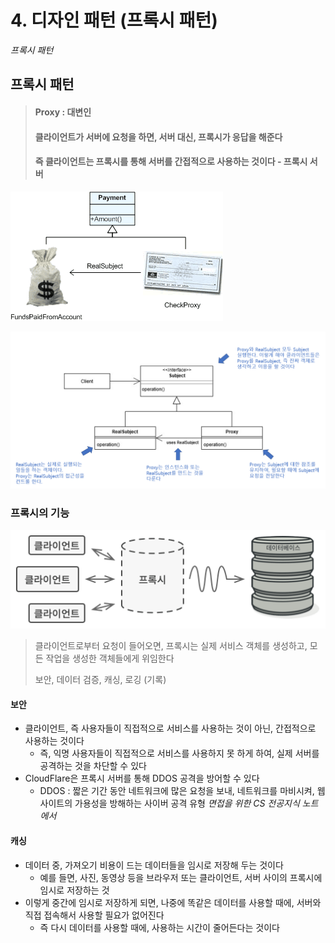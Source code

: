 # 4. 디자인 패턴 (프록시 패턴)

*프록시 패턴*



## 프록시 패턴

> #### Proxy : 대변인
>
> #### 클라이언트가 서버에 요청을 하면, 서버 대신, 프록시가 응답을 해준다
>
> #### 즉 클라이언트는 프록시를 통해 서버를 간접적으로 사용하는 것이다 - 프록시 서버



![ProxyPattern_example1](4_디자인_패턴과_프로그래밍_패러다임.assets/ProxyPattern_example1.gif)



![image-20230217100300473](4_디자인_패턴과_프로그래밍_패러다임.assets/image-20230217100300473.png)



### 프록시의 기능

![solution-ko](4_디자인_패턴과_프로그래밍_패러다임.assets/solution-ko.png)

> 클라이언트로부터 요청이 들어오면, 프록시는 실제 서비스 객체를 생성하고, 모든 작업을 생성한 객체들에게 위임한다
>
> 보안, 데이터 검증, 캐싱, 로깅 (기록)



#### 보안

- 클라이언트, 즉 사용자들이 직접적으로 서비스를 사용하는 것이 아닌, 간접적으로 사용하는 것이다
  - 즉, 익명 사용자들이 직접적으로 서비스를 사용하지 못 하게 하여, 실제 서버를 공격하는 것을 차단할 수 있다
- CloudFlare은 프록시 서버를 통해 DDOS 공격을 방어할 수 있다
  - DDOS : 짧은 기간 동안 네트워크에 많은 요청을 보내, 네트워크를 마비시켜, 웹 사이트의 가용성을 방해하는 사이버 공격 유형 *면접을 위한 CS 전공지식 노트에서*



#### 캐싱

- 데이터 중, 가져오기 비용이 드는 데이터들을 임시로 저장해 두는 것이다
  - 예를 들면, 사진, 동영상 등을 브라우저 또는 클라이언트, 서버 사이의 프록시에 임시로 저장하는 것
- 이렇게 중간에 임시로 저장하게 되면, 나중에 똑같은 데이터를 사용할 때에, 서버와 직접 접속해서 사용할 필요가 없어진다
  - 즉 다시 데이터를 사용할 때에, 사용하는 시간이 줄어든다는 것이다





